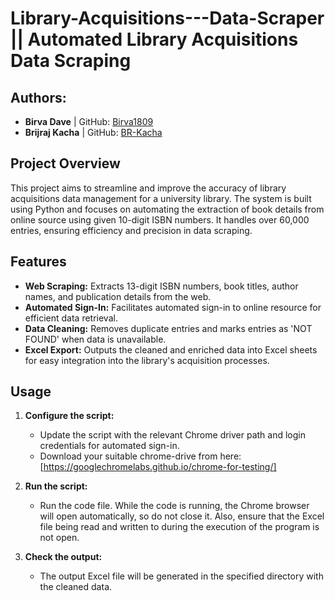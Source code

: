 # Library-Acquisitions---Data-Scraper || Automated Library Acquisitions Data Scraping

## Authors:
 - **Birva Dave** | GitHub: [Birva1809](https://github.com/Birva1809)
 - **Brijraj Kacha** | GitHub: [BR-Kacha](https://github.com/BR-Kacha)

## Project Overview

This project aims to streamline and improve the accuracy of library acquisitions data management for a university library. The system is built using Python and focuses on automating the extraction of book details from online source using given 10-digit ISBN numbers. It handles over 60,000 entries, ensuring efficiency and precision in data scraping.

## Features

- **Web Scraping:** Extracts 13-digit ISBN numbers, book titles, author names, and publication details from the web.
- **Automated Sign-In:** Facilitates automated sign-in to online resource for efficient data retrieval.
- **Data Cleaning:** Removes duplicate entries and marks entries as 'NOT FOUND' when data is unavailable.
- **Excel Export:** Outputs the cleaned and enriched data into Excel sheets for easy integration into the library's acquisition processes.


## Usage

1. **Configure the script:**
   - Update the script with the relevant Chrome driver path and login credentials for automated sign-in.
   - Download your suitable chrome-drive from here: [https://googlechromelabs.github.io/chrome-for-testing/]

2. **Run the script:**
   - Run the code file. While the code is running, the Chrome browser will open automatically, so do not close it. Also, ensure that the Excel file being read and written to during the execution of the program is not open.
     
4. **Check the output:**
   - The output Excel file will be generated in the specified directory with the cleaned data.

